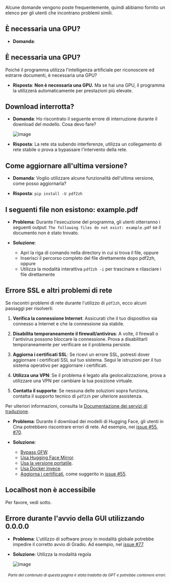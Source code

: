 Alcune domande vengono poste frequentemente, quindi abbiamo fornito un elenco per gli utenti che incontrano problemi simili.

## È necessaria una GPU?
- **Domanda**:
## È necessaria una GPU?

Poiché il programma utilizza l'intelligenza artificiale per riconoscere ed estrarre documenti, è necessaria una GPU?

- **Risposta**:
**Non è necessaria una GPU.** Ma se hai una GPU, il programma la utilizzerà automaticamente per prestazioni più elevate.

## Download interrotta?
- **Domanda**:
Ho riscontrato il seguente errore di interruzione durante il download del modello. Cosa devo fare?

  ![image](https://github.com/user-attachments/assets/3c4eed44-3d9b-4e2f-a224-a58edca718c2)

- **Risposta**:
La rete sta subendo interferenze, utilizza un collegamento di rete stabile o prova a bypassare l'intervento della rete.

## Come aggiornare all'ultima versione?
- **Domanda**:
Voglio utilizzare alcune funzionalità dell'ultima versione, come posso aggiornarla?

- **Risposta**:
`pip install -U pdf2zh`


## I seguenti file non esistono: example.pdf
- **Problema**:
Durante l'esecuzione del programma, gli utenti otterranno i seguenti output: `The following files do not exist: example.pdf` se il documento non è stato trovato.

- **Soluzione**:
  - Apri la riga di comando nella directory in cui si trova il file, oppure
  - Inserisci il percorso completo del file direttamente dopo pdf2zh, oppure
  - Utilizza la modalità interattiva `pdf2zh -i` per trascinare e rilasciare i file direttamente


## Errore SSL e altri problemi di rete

Se riscontri problemi di rete durante l'utilizzo di `pdf2zh`, ecco alcuni passaggi per risolverli:

1. **Verifica la connessione Internet**: Assicurati che il tuo dispositivo sia connesso a Internet e che la connessione sia stabile.

2. **Disabilita temporaneamente il firewall/antivirus**: A volte, il firewall o l'antivirus possono bloccare la connessione. Prova a disabilitarli temporaneamente per verificare se il problema persiste.

3. **Aggiorna i certificati SSL**: Se ricevi un errore SSL, potresti dover aggiornare i certificati SSL sul tuo sistema. Segui le istruzioni per il tuo sistema operativo per aggiornare i certificati.

4. **Utilizza una VPN**: Se il problema è legato alla geolocalizzazione, prova a utilizzare una VPN per cambiare la tua posizione virtuale.

5. **Contatta il supporto**: Se nessuna delle soluzioni sopra funziona, contatta il supporto tecnico di `pdf2zh` per ulteriore assistenza.

Per ulteriori informazioni, consulta la [Documentazione dei servizi di traduzione](#documentazione-dei-servizi-di-traduzione).
- **Problema**:
Durante il download dei modelli di Hugging Face, gli utenti in Cina potrebbero riscontrare errori di rete. Ad esempio, nei [issue #55](https://github.com/PDFMathTranslate/PDFMathTranslate-next/issues/55), [#70](https://github.com/PDFMathTranslate/PDFMathTranslate-next/issues/70).

- **Soluzione**:
  - [Bypass GFW](https://github.com/clash-verge-rev/clash-verge-rev).
  - [Usa Hugging Face Mirror](https://hf-mirror.com/).
  - [Usa la versione portatile](https://github.com/PDFMathTranslate/PDFMathTranslate-next?tab=readme-ov-file#method-ii-portable).
  - [Usa Docker invece](https://github.com/PDFMathTranslate/PDFMathTranslate-next#docker).
  - [Aggiorna i certificati](https://stackoverflow.com/questions/51925384/unable-to-get-local-issuer-certificate-when-using-requests), come suggerito in [issue #55](https://github.com/PDFMathTranslate/PDFMathTranslate-next/issues/55).

## Localhost non è accessibile
Per favore, vedi sotto.

## Errore durante l'avvio della GUI utilizzando 0.0.0.0
- **Problema**:
L'utilizzo di software proxy in modalità globale potrebbe impedire il corretto avvio di Gradio. Ad esempio, nel [issue #77](https://github.com/PDFMathTranslate/PDFMathTranslate-next/issues/77).

- **Soluzione**:
Utilizza la modalità regola

  ![image](https://github.com/user-attachments/assets/b1f2b16a-eb6a-4c03-995c-332ef1d82c96)

<div align="right"> 
<h6><small>Parte del contenuto di questa pagina è stata tradotta da GPT e potrebbe contenere errori.</small></h6>